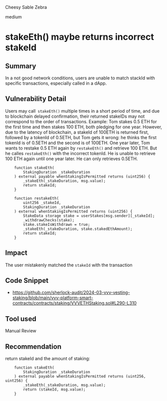 Cheesy Sable Zebra

medium

# stakeEth() maybe returns incorrect stakeId

## Summary
In a not good network conditions, users are unable to match stackId with specific transactions, especially called in a dApp.
## Vulnerability Detail
Users may call` stakeEth()` multiple times in a short period of time, and due to blockchain delayed confirmation, their returned stakeIDs may not correspond to the order of transactions.
Example: Tom stakes 0.5 ETH for the first time and then stakes 100 ETH, both pledging for one year. However, due to the latency of blockchain, a stakeId of 100ETH is returned first, followed by a tokenId of 0.5ETH, but Tom  gets it wrong:  he thinks the first tokenId is of 0.5ETH and the second is of 100ETH.
One year later, Tom wants to restake 0.5 ETH again by `restakeEth()` and retrieve 100 ETH. But he calles `restakeEth()` with the incorrect tokenId. He is unable to retrieve 100 ETH again until one year later. He can only retrieves 0.5ETH.
```solidity
    function stakeEth(
        StakingDuration _stakeDuration
    ) external payable whenStakingIsPermitted returns (uint256) {
        _stakeEth(_stakeDuration, msg.value);
        return stakeId;
    }
    
    function restakeEth(
        uint256 _stakeId,
        StakingDuration _stakeDuration
    ) external whenStakingIsPermitted returns (uint256) {
        StakeData storage stake = userStakes[msg.sender][_stakeId];
        _withdrawChecks(stake);
        stake.stakeIsWithdrawn = true;
        _stakeEth(_stakeDuration, stake.stakedEthAmount);
        return stakeId;
    }
```
## Impact
The user mistakenly matched the `stakeId` with the transaction

## Code Snippet
- https://github.com/sherlock-audit/2024-03-vvv-vesting-staking/blob/main/vvv-platform-smart-contracts/contracts/staking/VVVETHStaking.sol#L290-L310
## Tool used

Manual Review

## Recommendation
return stakeId and the amount of staking:
```solidity
    function stakeEth(
        StakingDuration _stakeDuration
    ) external payable whenStakingIsPermitted returns (uint256, uint256) {
        _stakeEth(_stakeDuration, msg.value);
        return (stakeId, msg.value);
    }
```